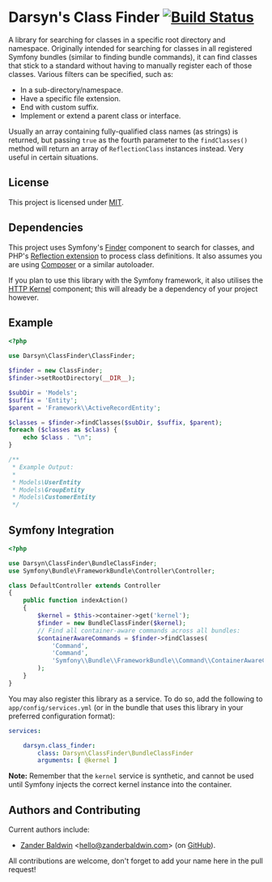 Darsyn's Class Finder [![Build Status](https://travis-ci.org/darsyn/class-finder.svg?branch=master)](https://travis-ci.org/darsyn/class-finder)
=====================

A library for searching for classes in a specific root directory and namespace. Originally intended for searching for
classes in all registered Symfony bundles (similar to finding bundle commands), it can find classes that stick to a
standard without having to manually register each of those classes. Various filters can be specified, such as:

- In a sub-directory/namespace.
- Have a specific file extension.
- End with custom suffix.
- Implement or extend a parent class or interface.

Usually an array containing fully-qualified class names (as strings) is returned, but passing `true` as the fourth
parameter to the `findClasses()` method will return an array of `ReflectionClass` instances instead. Very useful in
certain situations.

License
-------

This project is licensed under [MIT](http://j.mp/mit-license).

Dependencies
------------

This project uses Symfony's [Finder](http://symfony.com/doc/current/components/finder.html) component to search for
classes, and PHP's [Reflection extension](http://php.net/manual/en/book.reflection.php) to process class definitions. It
also assumes you are using [Composer](https://getcomposer.org) or a similar autoloader.

If you plan to use this library with the Symfony framework, it also utilises the
[HTTP Kernel](http://symfony.com/doc/current/components/http_kernel/introduction.html) component; this will already be
a dependency of your project however.

Example
-------

```php
<?php

use Darsyn\ClassFinder\ClassFinder;

$finder = new ClassFinder;
$finder->setRootDirectory(__DIR__);

$subDir = 'Models';
$suffix = 'Entity';
$parent = 'Framework\\ActiveRecordEntity';

$classes = $finder->findClasses($subDir, $suffix, $parent);
foreach ($classes as $class) {
	echo $class . "\n";
}

/**
 * Example Output:
 *
 * Models\UserEntity
 * Models\GroupEntity
 * Models\CustomerEntity
 */
```

Symfony Integration
-------------------

```php
<?php

use Darsyn\ClassFinder\BundleClassFinder;
use Symfony\Bundle\FrameworkBundle\Controller\Controller;

class DefaultController extends Controller
{
	public function indexAction()
	{
		$kernel = $this->container->get('kernel');
		$finder = new BundleClassFinder($kernel);
		// Find all container-aware commands across all bundles:
		$containerAwareCommands = $finder->findClasses(
			'Command',
			'Command',
			'Symfony\\Bundle\\FrameworkBundle\\Command\\ContainerAwareCommand'
		);
	}
}
```

You may also register this library as a service. To do so, add the following to `app/config/services.yml` (or in the
bundle that uses this library in your preferred configuration format):

```yaml
services:

    darsyn.class_finder:
        class: Darsyn\ClassFinder\BundleClassFinder
        arguments: [ @kernel ]
```

**Note:** Remember that the `kernel` service is synthetic, and cannot be used until Symfony injects the correct kernel
instance into the container.

Authors and Contributing
------------------------

Current authors include:

- [Zander Baldwin](https://zanderbaldwin.com) <[hello@zanderbaldwin.com](mailto:hello@zanderbaldwin.com)>
  (on [GitHub](https://github.com/zanderbaldwin "Zander Baldwin on GitHub")).

All contributions are welcome, don't forget to add your name here in the pull request!
